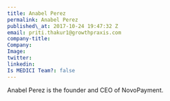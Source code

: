 ```yaml
---
title: Anabel Perez
permalink: Anabel Perez
published\_at: 2017-10-24 19:47:32 Z
email: priti.thakur1@growthpraxis.com
company-title: 
Company: 
Image: 
twitter: 
linkedin: 
Is MEDICI Team?: false
---
```


Anabel Perez is the founder and CEO of NovoPayment.